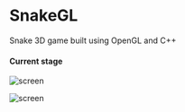 SnakeGL
=======

Snake 3D game built using OpenGL and C++

#### Current stage

![screen][1]

![screen][2]

  [1]: http://i.imgur.com/KPREOfX.png
  [2]: http://i.imgur.com/JoLz4oq.png
